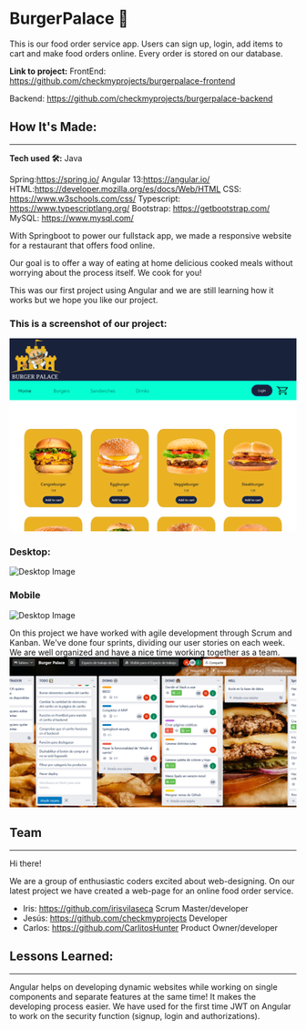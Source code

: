 # BurgerPalace 🚀

This is our food order service app. Users can sign up, login, add items to cart and make food orders online. Every order is stored on our database.

**Link to project:** 
FrontEnd: https://github.com/checkmyprojects/burgerpalace-frontend

Backend: https://github.com/checkmyprojects/burgerpalace-backend
## How It's Made:
---

**Tech used 🛠️:** Java

Spring:https://spring.io/
Angular 13:https://angular.io/
HTML:https://developer.mozilla.org/es/docs/Web/HTML
CSS: https://www.w3schools.com/css/
Typescript: https://www.typescriptlang.org/
Bootstrap: https://getbootstrap.com/
 MySQL: https://www.mysql.com/

With Springboot to power our fullstack app, we made a responsive website for a restaurant that offers food online.

Our goal is to offer a way of eating at home delicious cooked meals without worrying about the process itself. We cook for you!

This was our first project using Angular and we are still learning how it works but we hope you like our project.
### This is a screenshot of our project:
![Desktop Image](src/assets/img/readme/burgerpalace.png) 
### Desktop:

![Desktop Image](src/assets/img/readme/animation-desktop.gif) 

### Mobile
![Desktop Image](src/assets/img/readme/animation-mobile.gif) 

On this project we have worked with agile development through Scrum and Kanban. We've done four sprints, dividing our user stories on each week. We are well organized and have a nice time working together as a team.
![Trello](src/assets/img/readme/trello.png) 

## Team
---

Hi there!

We are a group of enthusiastic coders excited about web-designing. On our latest project we have created a web-page for an online food order service.

- Iris: https://github.com/irisvilaseca Scrum Master/developer
- Jesús: https://github.com/checkmyprojects Developer
- Carlos: https://github.com/CarlitosHunter Product Owner/developer


## Lessons Learned:
---

Angular helps on developing dynamic websites while working on single components and separate features at the same time! It makes the developing process easier.
We have used for the first time JWT on Angular to work on the security function (signup, login and authorizations).


